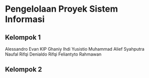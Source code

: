 <h1>Pengelolaan Proyek Sistem Informasi</h1>

<h2>Kelompok 1</h2>
Alessandro Evan KIP
Ghaniy Ihdi Yusistio
Muhammad Alief Syahputra
Naufal Rifqi Denialdo
Rifqi Feliantyto Rahmawan

<h2>Kelompok 2</h2>
